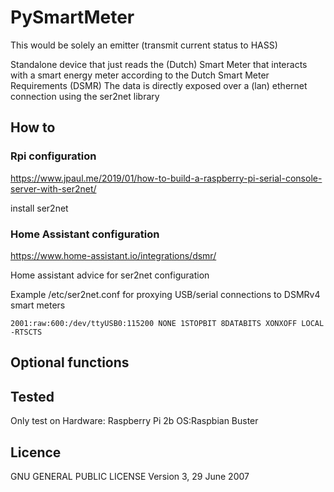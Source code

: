 # PySmartMeter

This would be solely an emitter (transmit current status to HASS)

Standalone device that just reads the (Dutch) Smart Meter that interacts with a smart energy meter according to the Dutch Smart Meter Requirements (DSMR)
The data is directly exposed over a (lan) ethernet connection using the ser2net library

## How to
### Rpi configuration
https://www.jpaul.me/2019/01/how-to-build-a-raspberry-pi-serial-console-server-with-ser2net/

install ser2net

### Home Assistant configuration
https://www.home-assistant.io/integrations/dsmr/

Home assistant advice for ser2net configuration

Example /etc/ser2net.conf for proxying USB/serial connections to DSMRv4 smart meters
```
2001:raw:600:/dev/ttyUSB0:115200 NONE 1STOPBIT 8DATABITS XONXOFF LOCAL -RTSCTS
```

<!-- 
## Development
### tutorials used

### install a raspbian pi
Update the os
```
sudo apt-get update
sudo apt-get upgrade
```

### copy repo
copy files from other pc (or install git and clone the repo)
```
scp pc:~/PyHomeAssistant/Emitters/smartmeter/* ~/
``` -->

## Optional functions

## Tested
Only test on 
Hardware: Raspberry Pi 2b
OS:Raspbian Buster

## Licence
GNU GENERAL PUBLIC LICENSE
Version 3, 29 June 2007
